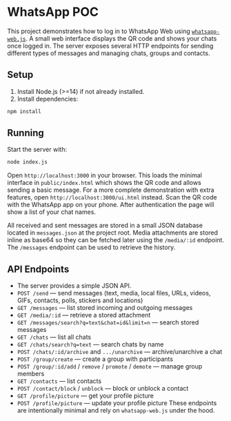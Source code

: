 # WhatsApp POC

This project demonstrates how to log in to WhatsApp Web using [`whatsapp-web.js`](https://github.com/pedroslopez/whatsapp-web.js).
A small web interface displays the QR code and shows your chats once logged in. The server exposes several HTTP endpoints for sending different types of messages and managing chats, groups and contacts.

## Setup

1. Install Node.js (>=14) if not already installed.
2. Install dependencies:

```bash
npm install
```

## Running

Start the server with:

```bash
node index.js
```

Open `http://localhost:3000` in your browser. This loads the minimal interface in
`public/index.html` which shows the QR code and allows sending a basic message.
For a more complete demonstration with extra features, open
`http://localhost:3000/ui.html` instead.
Scan the QR code with the WhatsApp app on your phone. After authentication the
page will show a list of your chat names.

All received and sent messages are stored in a small JSON database located in
`messages.json` at the project root. Media attachments are stored inline as
base64 so they can be fetched later using the `/media/:id` endpoint. The
`/messages` endpoint can be used to retrieve the history.

## API Endpoints

- The server provides a simple JSON API.
- `POST /send` — send messages (text, media, local files, URLs, videos, GIFs, contacts, polls, stickers and locations)
- `GET /messages` — list stored incoming and outgoing messages
- `GET /media/:id` — retrieve a stored attachment
- `GET /messages/search?q=text&chat=id&limit=n` — search stored messages
- `GET /chats` — list all chats
- `GET /chats/search?q=text` — search chats by name
- `POST /chats/:id/archive` and `.../unarchive` — archive/unarchive a chat
- `POST /group/create` — create a group with participants
- `POST /group/:id/add` / `remove` / `promote` / `demote` — manage group members
- `GET /contacts` — list contacts
- `POST /contact/block` / `unblock` — block or unblock a contact
- `GET /profile/picture` — get your profile picture
- `POST /profile/picture` — update your profile picture
These endpoints are intentionally minimal and rely on `whatsapp-web.js` under the hood.
